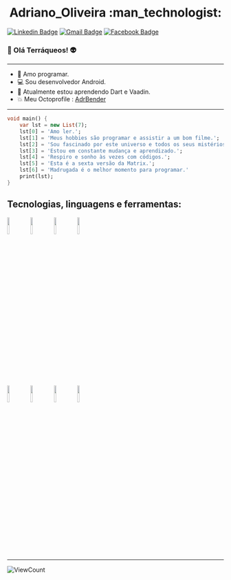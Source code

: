 <h1 align = "center"> Adriano_Oliveira :man_technologist:</h1>

[![Linkedin Badge](https://img.shields.io/badge/-LinkedIn-blue?style=flat-square&logo=Linkedin&logoColor=white&link=https://www.linkedin.com/in/adriano-oliveira-3b6260104/)](https://www.linkedin.com/in/adriano-oliveira-3b6260104/)
[![Gmail Badge](https://img.shields.io/badge/-Gmail-c14438?style=flat-square&logo=Gmail&logoColor=white&link=mailto:adriano.lhc@gmail.com)](mailto:adriano.lhc@gmail.com)
[![Facebook Badge](https://img.shields.io/badge/-Facebook-blue?style=flat-square&logo=Facebook&logoColor=white&link=https://www.facebook.com/profile.php?id=100002648778747)](https://www.facebook.com/profile.php?id=100002648778747)

<!--
**AdrBender/AdrBender** is a ✨ _special_ ✨ repository because its `README.md` (this file) appears on your GitHub profile.
-->
### 👋 Olá Terráqueos! 👽

---

- :blue_heart: Amo programar.
- :computer: Sou desenvolvedor Android.
- 🔭 Atualmente estou aprendendo Dart e Vaadin.
- :boom: Meu Octoprofile : [AdrBender](https://octoprofile.now.sh/user?id=AdrBender)

---
```Dart
void main() {
	var lst = new List(7);
	lst[0] = 'Amo ler.';
	lst[1] = 'Meus hobbies são programar e assistir a um bom filme.'; 
   	lst[2] = 'Sou fascinado por este universo e todos os seus mistérios.'; 
   	lst[3] = 'Estou em constante mudança e aprendizado.';
	lst[4] = 'Respiro e sonho às vezes com códigos.';
	lst[5] = 'Esta é a sexta versão da Matrix.';
	lst[6] = 'Madrugada é o melhor momento para programar.'
   	print(lst); 
}
```

## **Tecnologias, linguagens e ferramentas:** 

<p>
  <code><img width="10%" src="https://www.vectorlogo.zone/logos/java/java-ar21.svg"></code>
  <code><img width="10%" src="https://www.vectorlogo.zone/logos/android/android-ar21.svg"></code>
  <code><img width="10%" src="https://www.vectorlogo.zone/logos/json/json-ar21.svg"></code>
  <code><img width="10%" src="https://upload.wikimedia.org/wikipedia/commons/7/76/Vaadin_Logo.svg"></code>
  <br />
  <code><img width="10%" src="https://www.vectorlogo.zone/logos/dartlang/dartlang-ar21.svg"></code>
  <code><img width="10%" src="https://www.vectorlogo.zone/logos/sqlite/sqlite-ar21.svg"></code>
  <code><img width="10%" src="https://www.vectorlogo.zone/logos/firebase/firebase-ar21.svg"></code>
  <code><img width="10%" src="https://www.vectorlogo.zone/logos/git-scm/git-scm-ar21.svg"></code>
</p>

---
<p align="left">
  <img alt="ViewCount" src="https://views.whatilearened.today/views/github/adrbender/adrbender.svg" />
</p>
<!--
[![Anurag's GitHub stats](https://github-readme-stats.vercel.app/api?username=AdrBender)](https://github.com/anuraghazra/github-readme-stats)
-->

<!--
- 👯 I’m looking to collaborate on ...https://www.facebook.com/profile.php?id=100002648778747
- 🤔 I’m looking for help with ...
- 💬 Ask me about on Telegram.
- 📫 How to reach me: ...
- 😄 Pronouns: ...
- ⚡ Fun fact: ...
-->
